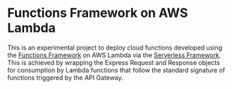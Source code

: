 # Functions Framework on AWS Lambda

This is an experimental project to deploy cloud functions developed using the
[Functions Framework](https://cloud.google.com/functions/docs/functions-framework) on AWS Lambda via the 
[Serverless Framework](https://www.serverless.com/). This is achieved
by wrapping the Express Request and Response objects for consumption
by Lambda functions that follow the standard signature of functions triggered
by the API Gateway.